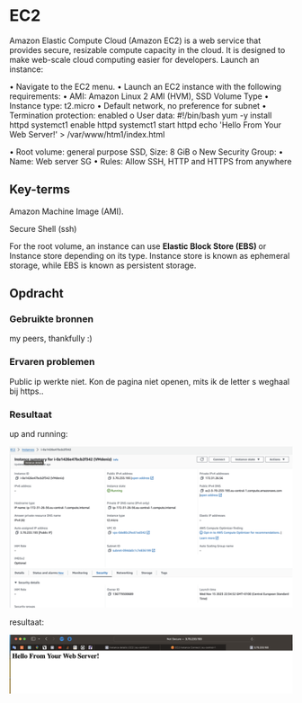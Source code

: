 
# EC2


Amazon Elastic Compute Cloud (Amazon EC2) is a web service that provides secure, resizable compute capacity in the cloud. It is designed to make web-scale cloud computing easier for developers.
Launch an instance:

• Navigate to the EC2 menu.
• Launch an EC2 instance with the following requirements:
• AMI: Amazon Linux 2 AMI (HVM), SSD Volume Type
• Instance type: t2.micro
• Default network, no preference for subnet
• Termination protection: enabled o User data:
#!/bin/bash
yum -y install httpd 
systemct1 enable httpd 
systemct1 start httpd
echo '<hI>Hello From Your Web Server!</h1>' > /var/www/htm1/index.html

• Root volume: general purpose SSD, Size: 8 GiB
o New Security Group:
• Name: Web server SG
• Rules: Allow SSH, HTTP and HTTPS from anywhere



## Key-terms

Amazon Machine Image (AMI).

Secure Shell (ssh)

For the root volume, an instance can use <b>Elastic Block Store (EBS) </b> or Instance store depending on its type. Instance store is known as ephemeral storage, while EBS is known as persistent storage.



## Opdracht
### Gebruikte bronnen
 my peers, thankfully :)

### Ervaren problemen
Public ip werkte niet. Kon de pagina niet openen, mits ik de letter s weghaal bij https..

### Resultaat

up and running:

![Alt text](<04_includes/Instance VM.png>)


resultaat:

![Alt text](<04_includes/Hello from Server.png>)

